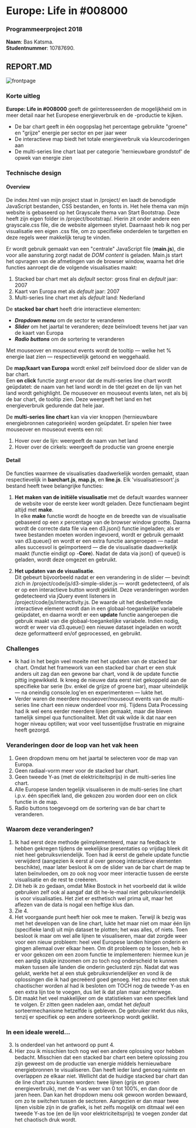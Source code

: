 # Europe: Life in \#008000
### Programmeerproject 2018
**Naam**: Bas Katsma. \
**Studentnummer**: 10787690.

## REPORT.MD
![frontpage](docs/frontpage.png)

### Korte uitleg
**Europe: Life in \#008000** geeft de geïnteresseerden de mogelijkheid om in meer detail naar het Europese energieverbruik en de -productie te kijken. 
- De bar chart geeft in één oogopslag het percentage gebruikte "groene" en "grijze" energie per sector en per jaar weer
- De interactieve map biedt het totale energieverbruik via kleurcoderingen aan
- De multi-series line chart laat per categorie 'hernieuwbare grondstof' de opwek van energie zien

### Technische design

#### Overview
De index.html van mijn project staat in /project/ en laadt de benodigde JavaScript bestanden, CSS bestanden, en fonts in. Het hele thema van mijn website is gebaseerd op het Grayscale thema van Start Bootstrap. Deze heeft zijn eigen folder in /project/bootstrap/. Hierin zit onder andere een grayscale.css file, die de website algemeen stylet. Daarnaast heb ik nog per visualisatie een eigen .css file, om zo specifieke onderdelen te targetten en deze regels weer makkelijk terug te vinden.

Er wordt gebruik gemaakt van een "centrale" JavaScript file (**main.js**), die voor alle aansturing zorgt nadat de _DOM content_ is geladen. Main.js start het opvragen van de afmetingen van de browser window, waarna het drie functies aanroept die de volgende visualisaties maakt:
1. Stacked bar chart met als _default_ sector: gross final en _default_ jaar: 2007
2. Kaart van Europa met als _default_ jaar: 2007
3. Multi-series line chart met als _default_ land: Nederland

De **stacked bar chart** heeft drie interactieve elementen:
- _**Dropdown menu**_ om de sector te veranderen
- _**Slider**_ om het jaartal te veranderen; deze beïnvloedt tevens het jaar van de kaart van Europa
- _**Radio buttons**_ om de sortering te veranderen


Met mouseover en mouseout events wordt de tooltip — welke het % energie laat zien — respectievelijk getoond en weggehaald.

De **map/kaart van Europa** wordt enkel zelf beïnvloed door de slider van de bar chart. \
Een **on click** functie zorgt ervoor dat de multi-series line chart wordt geüpdatet: de naam van het land wordt in de titel gezet en de lijn van het land wordt gehighlight. De mouseover en mouseout events laten, net als bij de bar chart, de tooltip zien. Deze weergeeft het land en het energieverbruik gedurende dat hele jaar.

De **multi-series line chart** kan via vier knoppen (hernieuwbare energiebronnen categorieën) worden geüpdatet. Er spelen hier twee mouseover en mouseout events een rol:
1. Hover over de lijn: weergeeft de naam van het land
2. Hover over de cirkels: weergeeft de productie van groene energie

#### Detail
De functies waarmee de visualisaties daadwerkelijk worden gemaakt, staan respectievelijk in **barchart.js**, **map.js**, en **line.js**. Elk 'visualisatiesoort'.js bestand heeft twee belangrijke functies:
1. **Het maken van de initiële visualisatie** met de default waardes wanneer de website voor de eerste keer wordt geladen. Deze functienaam begint altijd met **make**. \
In elke **make** functie wordt de hoogte en de breedte van de visualisatie gebaseerd op een _x_ percentage van de browser window grootte. Daarna wordt de correcte data file via een d3.json() functie ingeladen; als er twee bestanden moeten worden ingevoerd, wordt er gebruik gemaakt van d3.queue() en wordt er een extra functie aangeroepen — nadat alles succesvol is geïmporteerd — die de visualisatie daadwerkelijk maakt (functie eindigt op -**Core**). Nadat de data via json() of queue() is geladen, wordt deze omgezet en gebruikt.

2. **Het updaten van de visualisatie**. \
Dit gebeurt bijvoorbeeld nadat er een verandering in de slider — bevindt zich in /project/code/js/d3-simple-slider.js — wordt gedetecteerd, of als er op een interactieve button wordt geklikt. Deze veranderingen worden gedetecteerd via jQuery event listeners in /project/code/js/interactivity.js. De waarde uit het desbetreffende interactieve element wordt dan in een globaal-toegankelijke variabele geüpdatet, en daarna wordt er een **update** functie aangeroepen die gebruik maakt van die globaal-toegankelijke variabele. Indien nodig, wordt er weer via d3.queue() een nieuwe dataset ingeladen en wordt deze geformatteerd en/of geprocessed, en gebruikt.

### Challenges
- Ik had in het begin veel moeite met het updaten van de stacked bar chart. Omdat het framework van een stacked bar chart er een stuk anders uit zag dan een gewone bar chart, vond ik de update functie pittig ingewikkeld. Ik kreeg de nieuwe data eerst niet gekoppeld aan de specifieke bar serie (bv. enkel de grijze of groene bar), maar uiteindelijk — na oneindig console.log'en en experimenteren — lukte het.
- Verder waren de meerdere mouseover/mouseout events van de multi-series line chart een nieuw onderdeel voor mij. Tijdens Data Processing had ik wel eens eerder meerdere lijnen gemaakt, maar die bleven tamelijk simpel qua functionaliteit. Met dit vak wilde ik dat naar een hoger niveau optillen; wat voor veel tussentijdse frustratie en migraine heeft gezorgd.

### Veranderingen door de loop van het vak heen
1. Geen dropdown menu om het jaartal te selecteren voor de map van Europa.
2. Geen radiaal-vorm meer voor de stacked bar chart.
3. Geen tweede Y-as (met de elektriciteitsprijs) in de multi-series line chart.
4. Alle Europese landen tegelijk visualiseren in de multi-series line chart i.p.v. één specifiek land, die gekozen zou worden door een on click functie in de map.
5. Radio buttons toegevoegd om de sortering van de bar chart te veranderen.

### Waarom deze veranderingen?
1. Ik had eerst deze methode geïmplementeerd, maar na feedback te hebben gekregen tijdens de wekelijkse presentaties op vrijdag bleek dit niet heel gebruiksvriendelijk. Toen had ik eerst de gehele update functie verwijderd (aangezien ik eerst al over genoeg interactieve elementen beschikte), maar later besloot ik om de slider van de bar chart de map te laten beïnvloeden, om zo ook nog voor meer interactie tussen de eerste visualisatie en de rest te creëeren.
2. Dit heb ik zo gedaan, omdat Mike Bostock in het voorbeeld dat ik wilde gebruiken zelf ook al aangaf dat dit he-le-maal niet gebruiksvriendelijk is voor visualisaties. Het ziet er esthetisch wel prima uit, maar het aflezen van de data is nogal een heftige klus dan.
3. Zie 4.
4. Het voorgaande punt heeft hier ook mee te maken. Terwijl ik bezig was met het developen van de line chart, lukte het maar niet om maar één lijn (specifieke land) uit mijn dataset te plotten; het was alles, of niets. Toen besloot ik maar om wel alle lijnen te visualiseren, maar dat zorgde weer voor een nieuw probleem: heel veel Europese landen hingen onderin en gingen allemaal over elkaar heen. Om dit probleem op te lossen, heb ik er voor gekozen om een zoom functie te implementeren: hiermee kun je een aardig stukje inzoomen om zo toch nog onderscheid te kunnen maken tussen alle landen die onderin geclusterd zijn. Nadat dat was gelukt, werkte het al een stuk gebruiksvriendelijker en vond ik de oplossingen die ik had gecreëerd goed genoeg. Het zou echter een stuk chaotischer worden al had ik besloten om TOCH nog de tweede Y-as en een extra lijn toe te voegen, dus liet ik dat plan maar achterwege.
5. Dit maakt het veel makkelijker om de statistieken van een specifiek land te volgen. Er zitten geen nadelen aan, omdat het _default_ sorteermechanisme hetzelfde is gebleven. De gebruiker merkt dus niks, tenzij er specifiek op een andere sorteerknop wordt geklikt.

### In een ideale wereld...
3. Is onderdeel van het antwoord op punt 4.
4. Hier zou ik misschien toch nog wel een andere oplossing voor hebben bedacht. Misschien dat een stacked bar chart een betere oplossing zou zijn geweest om de productie van energie middels hernieuwbare energiebronnen te visualiseren. Dan heeft ieder land genoeg ruimte en overlappen ze elkaar niet. Wellicht dat de huidige stacked bar chart dan de line chart zou kunnen worden: twee lijnen (grijs en groen energieverbruik), met de Y-as weer van 0 tot 100%, en dan door de jaren heen. Dan kan het dropdown menu ook gewoon worden bewaard, om zo te switchen tussen de sectoren. Aangezien er dan maar twee lijnen visible zijn in de grafiek, is het zelfs mogelijk om ditmaal wél een tweede Y-as toe (en de lijn voor elektriciteitsprijs) te voegen zonder dat het chaotisch druk wordt.
